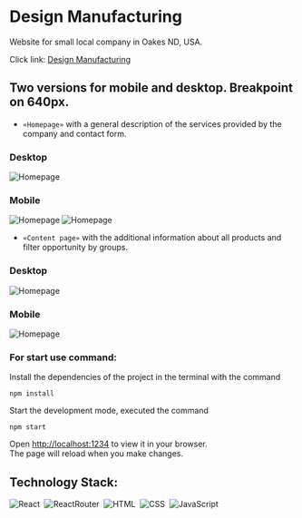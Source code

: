 # Design Manufacturing

Website for small local company in Oakes ND, USA.

Click link:
[Design Manufacturing](https://valerii2022.github.io/design-manufacturing-oakes/)

## Two versions for mobile and desktop. Breakpoint on 640px.

- `«Homepage»` with a general description of the services provided by the
  company and contact form.

### Desktop

![Homepage](./assets/home.png)

### Mobile

![Homepage](./assets/home-mobile.png) ![Homepage](./assets/mobile-menu.png)

- `«Content page»` with the additional information about all products and filter
  opportunity by groups.

### Desktop

![Homepage](./assets/content.png)

### Mobile

![Homepage](./assets/content-mobile.png)

### For start use command:

Install the dependencies of the project in the terminal with the command

`npm install`

Start the development mode, executed the command

`npm start`

Open [http://localhost:1234](http://localhost:1234) to view it in your browser.\
The page will reload when you make changes.

## Technology Stack:

![React](https://img.shields.io/badge/-React-05122A?style=flat&logo=react)&nbsp;
![ReactRouter](https://img.shields.io/badge/-ReactRouter-05122A?style=flat&logo=ReactRouter)&nbsp;
![HTML](https://img.shields.io/badge/-HTML-05122A?style=flat&logo=HTML5)&nbsp;
![CSS](https://img.shields.io/badge/-CSS-05122A?style=flat&logo=CSS3&logoColor=1572B6)&nbsp;
![JavaScript](https://img.shields.io/badge/-JavaScript-05122A?style=flat&logo=javascript)&nbsp;
